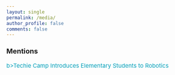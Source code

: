 ```yaml
---
layout: single
permalink: /media/
author_profile: false
comments: false
---
```


<h3 style="font-size:18px;">Mentions</h3>

<p style="font-size:15px;">
  <a href="http://techcorps.org/robotics/" style="text-decoration: none; color:#039fb9">b>Techie Camp Introduces Elementary Students to Robotics</a>
</p>



